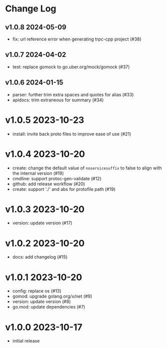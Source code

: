 # Change Log

## v1.0.8 2024-05-09

- fix: url reference error when generating trpc-cpp project (#38)

## v1.0.7 2024-04-02

- test: replace gomock to go.uber.org/mock/gomock (#37)

## v1.0.6 2024-01-15

- parser: further trim extra spaces and quotes for alias (#33)
- apidocs: trim extraneous for summary (#34)

# v1.0.5 2023-10-23

- install: invite back proto files to improve ease of use (#21)

# v1.0.4 2023-10-20

- create: change the default value of `noservicesuffix` to false to align with the internal version (#19)
- cmdline: support protoc-gen-validate (#12) 
- github: add release workflow (#20)
- create: support './' and abs for protofile path (#19) 

# v1.0.3 2023-10-20

- version: update version (#17)

# v1.0.2 2023-10-20

- docs: add changelog (#15)

# v1.0.1 2023-10-20

- config: replace os (#13)
- gomod: upgrade golang.org/x/net (#9)
- version: update version (#8)
- go.mod: update dependencies (#7)

# v1.0.0 2023-10-17

- initial release
